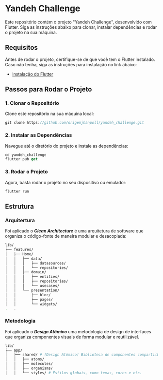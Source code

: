 # Yandeh Challenge

Este repositório contém o projeto "Yandeh Challenge", desenvolvido com Flutter. Siga as instruções abaixo para clonar, instalar dependências e rodar o projeto na sua máquina.

## Requisitos

Antes de rodar o projeto, certifique-se de que você tem o Flutter instalado. Caso não tenha, siga as instruções para instalação no link abaixo:

- [Instalação do Flutter](https://flutter.dev/docs/get-started/install)

## Passos para Rodar o Projeto

### 1. Clonar o Repositório

Clone este repositório na sua máquina local:

```dart
git clone https://github.com/origemjhanpoll/yandeh_challenge.git
```

### 2. Instalar as Dependências

Navegue até o diretório do projeto e instale as dependências:

```dart
cd yandeh_challenge
flutter pub get
```

### 3. Rodar o Projeto

Agora, basta rodar o projeto no seu dispositivo ou emulador:

```dart
flutter run
```

## Estrutura

### Arquitertura

Foi aplicado o **_Clean Architecture_** é uma arquitetura de software que organiza o código-fonte de maneira modular e desacoplada:

```bash
lib/
├── features/
│   ├── Home/
│   │   ├── data/
│   │   │   ├── datasources/
│   │   │   └── repositories/
│   │   ├── domain/
│   │   │   ├── entities/
│   │   │   ├── repositories/
│   │   │   └── usecases/
│   │   └── presentation/
│   │       ├── bloc/
│   │       ├── pages/
│   │       └── widgets/
.   .
```

### Metodologia

Foi aplicado o **_Design Atômico_** uma metodologia de design de interfaces que organiza componentes visuais de forma modular e reutilizável.

```bash
lib/
├── app/
│   ├── shared/ # [Design Atômico] Biblioteca de componentes compartilhados
│   │   ├── atoms/
│   │   ├── molecules/
│   │   ├── organisms/
│   │   └── styles/ # Estilos globais, como temas, cores e etc.
```

